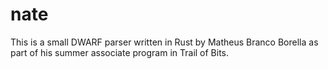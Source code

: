 # nate

This is a small DWARF parser written in Rust by Matheus Branco Borella as part of his summer associate program in Trail of Bits.

